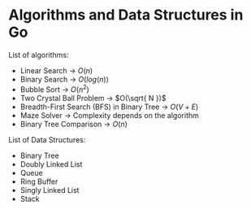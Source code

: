# Algorithms and Data Structures in Go

List of algorithms:
  - Linear Search -> $O(n)$
  - Binary Search -> $O(log(n))$
  - Bubble Sort -> $O(n^2)$
  - Two Crystal Ball Problem -> $O(\sqrt{ N })$
  - Breadth-First Search (BFS) in Binary Tree -> $O(V + E)$
  - Maze Solver -> Complexity depends on the algorithm
  - Binary Tree Comparison -> $O(n)$

List of Data Structures: 
  - Binary Tree
  - Doubly Linked List 
  - Queue
  - Ring Buffer
  - Singly Linked List
  - Stack
